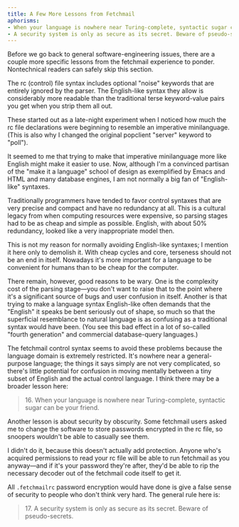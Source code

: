 ```yaml
---
title: A Few More Lessons from Fetchmail
aphorisms:
- When your language is nowhere near Turing-complete, syntactic sugar can be your friend.
- A security system is only as secure as its secret. Beware of pseudo-secrets.
---
```

Before we go back to general software-engineering issues, there are a couple more specific lessons from the fetchmail experience to ponder. Nontechnical readers can safely skip this section.

The rc (control) file syntax includes optional "noise" keywords that are entirely ignored by the parser. The English-like syntax they allow is considerably more readable than the traditional terse keyword-value pairs you get when you strip them all out.

These started out as a late-night experiment when I noticed how much the rc file declarations were beginning to resemble an imperative minilanguage. (This is also why I changed the original popclient "server" keyword to "poll").

It seemed to me that trying to make that imperative minilanguage more like English might make it easier to use. Now, although I'm a convinced partisan of the "make it a language" school of design as exemplified by Emacs and HTML and many database engines, I am not normally a big fan of "English-like" syntaxes.

Traditionally programmers have tended to favor control syntaxes that are very precise and compact and have no redundancy at all. This is a cultural legacy from when computing resources were expensive, so parsing stages had to be as cheap and simple as possible. English, with about 50% redundancy, looked like a very inappropriate model then.

This is not my reason for normally avoiding English-like syntaxes; I mention it here only to demolish it. With cheap cycles and core, terseness should not be an end in itself. Nowadays it's more important for a language to be convenient for humans than to be cheap for the computer.

There remain, however, good reasons to be wary. One is the complexity cost of the parsing stage—you don't want to raise that to the point where it's a significant source of bugs and user confusion in itself. Another is that trying to make a language syntax English-like often demands that the "English" it speaks be bent seriously out of shape, so much so that the superficial resemblance to natural language is as confusing as a traditional syntax would have been. (You see this bad effect in a lot of so-called "fourth generation" and commercial database-query languages.)

The fetchmail control syntax seems to avoid these problems because the language domain is extremely restricted. It's nowhere near a general-purpose language; the things it says simply are not very complicated, so there's little potential for confusion in moving mentally between a tiny subset of English and the actual control language. I think there may be a broader lesson here:

<blockquote id="aphorism-16" class="aphorism" data-aphorism-number="16">
	16. When your language is nowhere near Turing-complete, syntactic sugar can be your friend.
</blockquote>

Another lesson is about security by obscurity. Some fetchmail users asked me to change the software to store passwords encrypted in the rc file, so snoopers wouldn't be able to casually see them.

I didn't do it, because this doesn't actually add protection. Anyone who's acquired permissions to read your rc file will be able to run fetchmail as you anyway—and if it's your password they're after, they'd be able to rip the necessary decoder out of the fetchmail code itself to get it.

All `.fetchmailrc` password encryption would have done is give a false sense of security to people who don't think very hard. The general rule here is:

<blockquote id="aphorism-17" class="aphorism" data-aphorism-number="17">
	17. A security system is only as secure as its secret. Beware of pseudo-secrets.
</blockquote>
